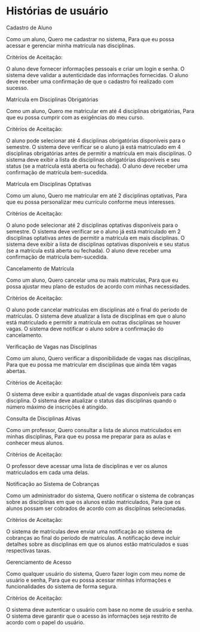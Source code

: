 # Histórias de usuário 


Cadastro de Aluno
   
Como um aluno,
Quero me cadastrar no sistema,
Para que eu possa acessar e gerenciar minha matrícula nas disciplinas.

Critérios de Aceitação:

O aluno deve fornecer informações pessoais e criar um login e senha.
O sistema deve validar a autenticidade das informações fornecidas.
O aluno deve receber uma confirmação de que o cadastro foi realizado com sucesso.

Matrícula em Disciplinas Obrigatórias

Como um aluno,
Quero me matricular em até 4 disciplinas obrigatórias,
Para que eu possa cumprir com as exigências do meu curso.

Critérios de Aceitação:

O aluno pode selecionar até 4 disciplinas obrigatórias disponíveis para o semestre.
O sistema deve verificar se o aluno já está matriculado em 4 disciplinas obrigatórias antes de permitir a matrícula em mais disciplinas.
O sistema deve exibir a lista de disciplinas obrigatórias disponíveis e seu status (se a matrícula está aberta ou fechada).
O aluno deve receber uma confirmação de matrícula bem-sucedida.

Matrícula em Disciplinas Optativas

Como um aluno,
Quero me matricular em até 2 disciplinas optativas,
Para que eu possa personalizar meu currículo conforme meus interesses.

Critérios de Aceitação:

O aluno pode selecionar até 2 disciplinas optativas disponíveis para o semestre.
O sistema deve verificar se o aluno já está matriculado em 2 disciplinas optativas antes de permitir a matrícula em mais disciplinas.
O sistema deve exibir a lista de disciplinas optativas disponíveis e seu status (se a matrícula está aberta ou fechada).
O aluno deve receber uma confirmação de matrícula bem-sucedida.

Cancelamento de Matrícula

Como um aluno,
Quero cancelar uma ou mais matrículas,
Para que eu possa ajustar meu plano de estudos de acordo com minhas necessidades.

Critérios de Aceitação:

O aluno pode cancelar matrículas em disciplinas até o final do período de matrículas.
O sistema deve atualizar a lista de disciplinas em que o aluno está matriculado e permitir a matrícula em outras disciplinas se houver vagas.
O sistema deve notificar o aluno sobre a confirmação do cancelamento.

Verificação de Vagas nas Disciplinas

Como um aluno,
Quero verificar a disponibilidade de vagas nas disciplinas,
Para que eu possa me matricular em disciplinas que ainda têm vagas abertas.

Critérios de Aceitação:

O sistema deve exibir a quantidade atual de vagas disponíveis para cada disciplina.
O sistema deve atualizar o status das disciplinas quando o número máximo de inscrições é atingido.

Consulta de Disciplinas Ativas

Como um professor,
Quero consultar a lista de alunos matriculados em minhas disciplinas,
Para que eu possa me preparar para as aulas e conhecer meus alunos.

Critérios de Aceitação:

O professor deve acessar uma lista de disciplinas e ver os alunos matriculados em cada uma delas.

Notificação ao Sistema de Cobranças

Como um administrador do sistema,
Quero notificar o sistema de cobranças sobre as disciplinas em que os alunos estão matriculados,
Para que os alunos possam ser cobrados de acordo com as disciplinas selecionadas.

Critérios de Aceitação:

O sistema de matrículas deve enviar uma notificação ao sistema de cobranças ao final do período de matrículas.
A notificação deve incluir detalhes sobre as disciplinas em que os alunos estão matriculados e suas respectivas taxas.

Gerenciamento de Acesso

Como qualquer usuário do sistema,
Quero fazer login com meu nome de usuário e senha,
Para que eu possa acessar minhas informações e funcionalidades do sistema de forma segura.

Critérios de Aceitação:

O sistema deve autenticar o usuário com base no nome de usuário e senha.
O sistema deve garantir que o acesso às informações seja restrito de acordo com o papel do usuário.
